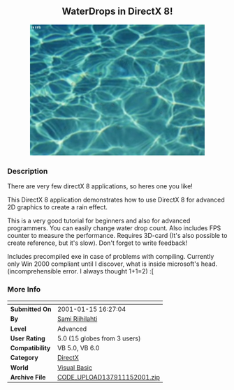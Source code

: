 ﻿<div align="center">

## WaterDrops in DirectX 8\!

<img src="PIC200111595030959.jpg">
</div>

### Description

There are very few directX 8 applications, so heres one you like!

This DirectX 8 application demonstrates how to use DirectX 8 for advanced 2D graphics to create a rain effect.

This is a very good tutorial for beginners and also for advanced programmers. You can easily change water drop count. Also includes FPS counter to measure the performance. Requires 3D-card (It's also possible to create reference, but it's slow). Don't forget to write feedback!

Includes precompiled exe in case of problems with compiling. Currently only Win 2000 compliant until I discover, what is inside microsoft's head. (incomprehensible error. I always thought 1+1=2) :[
 
### More Info
 


<span>             |<span>
---                |---
**Submitted On**   |2001-01-15 16:27:04
**By**             |[Sami Riihilahti](https://github.com/Planet-Source-Code/PSCIndex/blob/master/ByAuthor/sami-riihilahti.md)
**Level**          |Advanced
**User Rating**    |5.0 (15 globes from 3 users)
**Compatibility**  |VB 5\.0, VB 6\.0
**Category**       |[DirectX](https://github.com/Planet-Source-Code/PSCIndex/blob/master/ByCategory/directx__1-44.md)
**World**          |[Visual Basic](https://github.com/Planet-Source-Code/PSCIndex/blob/master/ByWorld/visual-basic.md)
**Archive File**   |[CODE\_UPLOAD137911152001\.zip](https://github.com/Planet-Source-Code/sami-riihilahti-waterdrops-in-directx-8__1-14433/archive/master.zip)









